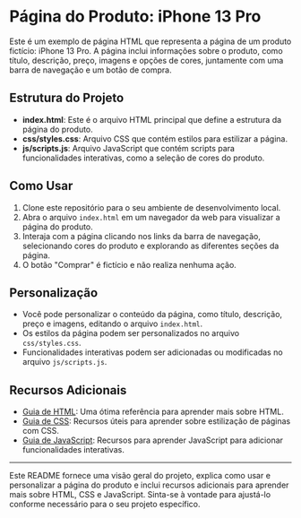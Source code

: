 # Página do Produto: iPhone 13 Pro

Este é um exemplo de página HTML que representa a página de um produto fictício: iPhone 13 Pro. A página inclui informações sobre o produto, como título, descrição, preço, imagens e opções de cores, juntamente com uma barra de navegação e um botão de compra.

## Estrutura do Projeto

- **index.html**: Este é o arquivo HTML principal que define a estrutura da página do produto.
- **css/styles.css**: Arquivo CSS que contém estilos para estilizar a página.
- **js/scripts.js**: Arquivo JavaScript que contém scripts para funcionalidades interativas, como a seleção de cores do produto.

## Como Usar

1. Clone este repositório para o seu ambiente de desenvolvimento local.
2. Abra o arquivo `index.html` em um navegador da web para visualizar a página do produto.
3. Interaja com a página clicando nos links da barra de navegação, selecionando cores do produto e explorando as diferentes seções da página.
4. O botão "Comprar" é fictício e não realiza nenhuma ação.

## Personalização

- Você pode personalizar o conteúdo da página, como título, descrição, preço e imagens, editando o arquivo `index.html`.
- Os estilos da página podem ser personalizados no arquivo `css/styles.css`.
- Funcionalidades interativas podem ser adicionadas ou modificadas no arquivo `js/scripts.js`.

## Recursos Adicionais

- [Guia de HTML](https://www.w3schools.com/html/default.asp): Uma ótima referência para aprender mais sobre HTML.
- [Guia de CSS](https://www.w3schools.com/css/default.asp): Recursos úteis para aprender sobre estilização de páginas com CSS.
- [Guia de JavaScript](https://www.w3schools.com/js/default.asp): Recursos para aprender JavaScript para adicionar funcionalidades interativas.

---

Este README fornece uma visão geral do projeto, explica como usar e personalizar a página do produto e inclui recursos adicionais para aprender mais sobre HTML, CSS e JavaScript. Sinta-se à vontade para ajustá-lo conforme necessário para o seu projeto específico.
